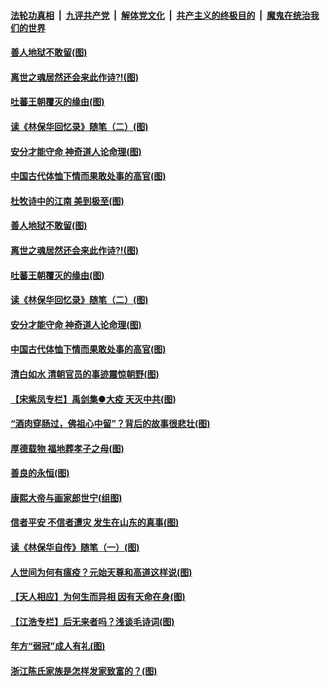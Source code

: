 ####  [法轮功真相](../../../../basic/blob/master/README.md?t=03311901) &nbsp;|&nbsp; [九评共产党](../../../../9ping.md/blob/master/README.md?t=03311901) &nbsp;|&nbsp; [解体党文化](../../../../jtdwh.md/blob/master/README.md?t=03311901)  &nbsp;|&nbsp; [共产主义的终极目的](../../../../gczydzjmd.md/blob/master/README.md?t=03311901) &nbsp;|&nbsp; [魔鬼在统治我们的世界](../../../../mgztzwmdsj.md/blob/master/README.md?t=03311901) 

#### [善人地狱不敢留(图)](../pages/p7/927834.md?t=03311901) 

#### [离世之魂居然还会来此作诗?!(图)](../pages/p7/927823.md?t=03311901) 

#### [吐蕃王朝覆灭的缘由(图)](../pages/p7/927590.md?t=03311901) 

#### [读《林保华回忆录》随笔（二）(图)](../pages/p7/927927.md?t=03311901) 

#### [安分才能守命 神奇道人论命理(图)](../pages/p7/927588.md?t=03311901) 

#### [中国古代体恤下情而果敢处事的高官(图)](../pages/p7/927651.md?t=03311901) 

#### [杜牧诗中的江南 美到极至(图)](../pages/p7/928144.md?t=03311901) 

#### [善人地狱不敢留(图)](../pages/p7/927834.md?t=03311901) 

#### [离世之魂居然还会来此作诗?!(图)](../pages/p7/927823.md?t=03311901) 

#### [吐蕃王朝覆灭的缘由(图)](../pages/p7/927590.md?t=03311901) 

#### [读《林保华回忆录》随笔（二）(图)](../pages/p7/927927.md?t=03311901) 

#### [安分才能守命 神奇道人论命理(图)](../pages/p7/927588.md?t=03311901) 

#### [中国古代体恤下情而果敢处事的高官(图)](../pages/p7/927651.md?t=03311901) 

#### [清白如水 清朝官员的事迹震惊朝野(图)](../pages/p7/927845.md?t=03311901) 

#### [【宋紫凤专栏】禹剑集●大疫 天灭中共(图)](../pages/p7/927832.md?t=03311901) 

#### [“酒肉穿肠过，佛祖心中留”？背后的故事很悲壮(图)](../pages/p7/927577.md?t=03311901) 

#### [厚德载物 福地葬孝子之母(图)](../pages/p7/927574.md?t=03311901) 

#### [善良的永恒(图)](../pages/p7/927830.md?t=03311901) 

#### [康熙大帝与画家郎世宁(组图)](../pages/p7/925400.md?t=03311901) 

#### [信者平安 不信者遭灾 发生在山东的真事(图)](../pages/p7/927559.md?t=03311901) 

#### [读《林保华自传》随笔（一）(图)](../pages/p7/927487.md?t=03311901) 

#### [人世间为何有瘟疫？元始天尊和高道这样说(图)](../pages/p7/927569.md?t=03311901) 

#### [【天人相应】为何生而异相 因有天命在身(图)](../pages/p7/926924.md?t=03311901) 

#### [【江浩专栏】后无来者吗？浅谈毛诗词(图)](../pages/p7/926925.md?t=03311901) 

#### [年方“弱冠”成人有礼(图)](../pages/p7/927027.md?t=03311901) 

#### [浙江陈氏家族是怎样发家致富的？(图)](../pages/p7/927457.md?t=03311901) 

